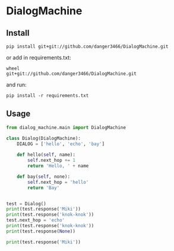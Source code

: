 # DialogMachine
## Install
```shell script
pip install git+git://github.com/danger3466/DialogMachine.git
```
or add in requirements.txt:
```
wheel
git+git://github.com/danger3466/DialogMachine.git
```
and run:
```shell script
pip install -r requirements.txt
```
## Usage
```python
from dialog_machine.main import DialogMachine

class Dialog(DialogMachine):
    DIALOG = ['hello', 'echo', 'bay']
    
    def hello(self, name):
        self.next_hop += 1
        return 'Hello, ' + name

    def bay(self, none):
        self.next_hop = 'hello'
        return 'Bay'


test = Dialog()
print(test.response('Miki'))
print(test.response('knok-knok'))
test.next_hop = 'echo'
print(test.response('knok-knok'))
print(test.response(None))

print(test.response('Miki'))
```
